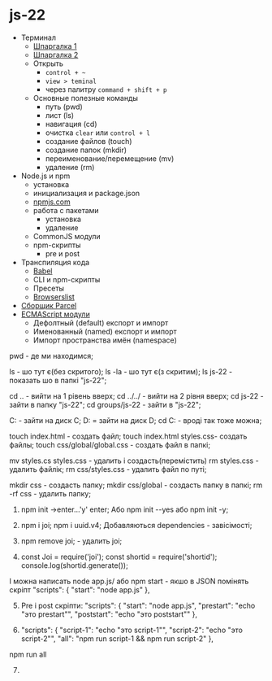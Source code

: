 # js-22

- Терминал
  - [Шпаргалка 1](https://tproger.ru/translations/bash-cheatsheet/)
  - [Шпаргалка 2](https://habr.com/ru/company/ruvds/blog/445270/)
  - Открыть
    - `control + ~`
    - `view > teminal`
    - через палитру `command + shift + p`
  - Основные полезные команды
    - путь (pwd)
    - лист (ls)
    - навигация (cd)
    - очистка `clear` или `control + l`
    - создание файлов (touch)
    - создание папок (mkdir)
    - переименование/перемещение (mv)
    - удаление (rm)
- Node.js и npm
  - установка
  - инициализация и package.json
  - [npmjs.com](https://www.npmjs.com/)
  - работа с пакетами
    - установка
    - удаление
  - CommonJS модули
  - npm-скрипты
    - pre и post
- Транспиляция кода
  - [Babel](https://babeljs.io/)
  - CLI и npm-скрипты
  - Пресеты
  - [Browserslist](https://github.com/browserslist/browserslist)
- [Сборщик Parcel](https://parceljs.org/)
- [ECMAScript модули](https://exploringjs.com/es6/ch_modules.html)
  - Дефолтный (default) експорт и импорт
  - Именованный (named) експорт и импорт
  - Импорт пространства имён (namespace)

<!-------Команди термінал--------->

pwd - де ми находимся;

ls - шо тут є(без скритого);
ls -la - шо тут є(з скритим);
ls js-22 - показать шо в папкі "js-22";

cd .. - вийти на 1 рівень вверх;
cd ../../ - вийти на 2 рівня вверх;
cd js-22 - зайти в папку "js-22";
cd groups/js-22 - зайти в "js-22";

C: - зайти на диск С;
D: = зайти на диск D;
cd C: - вроді так тоже можна;

touch index.html - создать файл;
touch index.html styles.css- создать файлы;
touch css/global/global.css - создать файл в папкі;

mv styles.cs styles.css - удалить і создасть(перемістить) 
rm styles.css - удалить файлік;
rm css/styles.css - удалить файл по путі;

mkdir css - создасть папку;
mkdir css/global - создасть папку в папкі;
rm -rf css - удалить папку;

1. npm init ->enter...'y' enter;
Або npm init --yes або npm init -y;

2. npm i joi;
npm i uuid.v4;
Добавляються dependencies - завісімості;

3. npm remove joi; - удалить joi;

4. const Joi = require('joi');
const shortid = require('shortid');
console.log(shortid.generate());

І можна написать node app.js/
або npm start - 
якшо в JSON помінять скріпт "scripts": {
    "start": "node app.js"
  },

5. Pre і post скріпти:
"scripts": {
    "start": "node app.js",
    "prestart": "echo \"это prestart\"",
    "poststart": "echo \"это poststart\""
  },

6. "scripts": {
    "script-1": "echo \"это script-1\"",
    "script-2": "echo \"это script-2\"",
    "all": "npm run script-1 && npm run script-2"
  },

  npm run all

7. 


